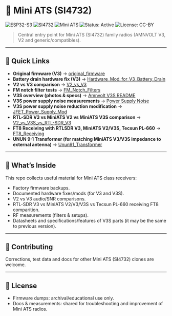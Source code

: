 # 📡 Mini ATS (SI4732)
![ESP32-S3](https://img.shields.io/badge/MCU-ESP32--S3-blue)
![SI4732](https://img.shields.io/badge/DSP-SI4732-lightgrey)
![Mini ATS](https://img.shields.io/badge/Radio-Mini%20ATS-green)
![Status: Active](https://img.shields.io/badge/status-active-success)
![License: CC-BY](https://img.shields.io/badge/license-CC--BY-blue)

> Central entry point for Mini ATS (SI4732) family radios (AMNVOLT V3, V2 and generic/compatibles).

---

## 🚀 Quick Links

* **Original firmware (V3)** → [original_firmware](./original_firmware/)
* **Battery drain hardware fix (V3)** → [Hardware_Mod_for_V3_Battery_Drain](./Hardware_Mod_for_V3_Battery_Drain/)
* **V2 vs V3 comparison** → [V2_vs_V3](./V2_vs_V3/)
* **FM notch filter tests** → [FM_Notch_Filters](./FM_Notch_Filters/)
* **V3S overview (photos & specs)** → [Amnvolt V3S README](./Amnvolt_V3S/README.md)
* **V3S power supply noise measurements** → [Power Supply Noise](./Amnvolt_V3S/Power_Supply_Noise/README.md)
* **V3S power supply noise reduction modification** → [JFET_Power_Supply_Mod](./Amnvolt_V3S/JFET_Power_Supply_Mod/README.md)
* **RTL-SDR V3 vs MiniATS V2 vs MiniATS V3S comparison** → [V2_vs_V3S_vs_RTL-SDR_V3](./V2_vs_V3S_vs_RTL-SDR_V3/)
* **FT8 Receiving with RTLSDR V3, MiniATS V2/V3S, Tecsun PL-660** → [FT8_Receiving](./FT8_Receiving/)
* **UNUN 9:1 Transformer (for matching MiniATS V3/V3S impedance to external antenna)** → [Unun91_Transformer](./Unun91_Transformer/)

---

## 🧭 What’s Inside

This repo collects useful material for Mini ATS class receivers:  

* Factory firmware backups.  
* Documented hardware fixes/mods (for V3 and V3S).  
* V2 vs V3 audio/SNR comparisons.
* RTL-SDR V3 vs MiniATS V2/V3/V3S vs Tecsun PL-660 receiving FT8 comparition.
* RF measurements (filters & setups).
* Datasheets and specifications/features of V3S parts (it may be the same to previous version).

---

## 🤝 Contributing

Corrections, test data and docs for other Mini ATS (SI4732) clones are welcome.

---

## 📜 License

* Firmware dumps: archival/educational use only.  
* Docs & measurements: shared for troubleshooting and improvement of Mini ATS radios.  
